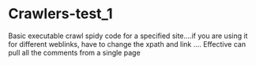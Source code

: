 # Crawlers-test_1
Basic executable crawl spidy code for a specified site....if you are using it for different weblinks, have to change the xpath and link
....
Effective can pull all the comments from a single page
